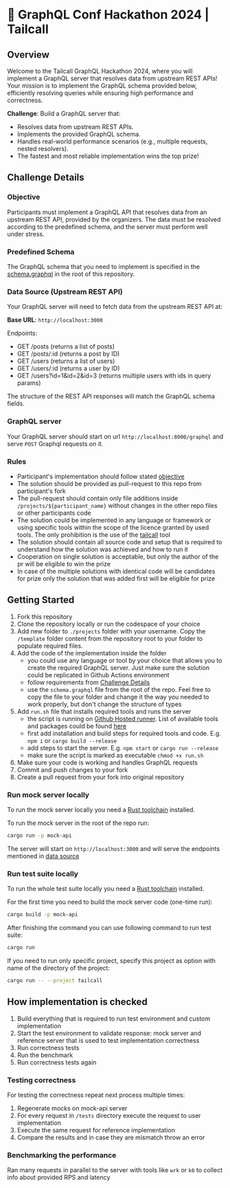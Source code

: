# 🚀 GraphQL Conf Hackathon 2024 | Tailcall

## Overview

Welcome to the Tailcall GraphQL Hackathon 2024, where you will implement a GraphQL server that resolves data from upstream REST APIs! Your mission is to implement the GraphQL schema provided below, efficiently resolving queries while ensuring high performance and correctness.

**Challenge**: Build a GraphQL server that:

- Resolves data from upstream REST APIs.
- Implements the provided GraphQL schema.
- Handles real-world performance scenarios (e.g., multiple requests, nested resolvers).
- The fastest and most reliable implementation wins the top prize!

## Challenge Details

### Objective

Participants must implement a GraphQL API that resolves data from an upstream REST API, provided by the organizers. The data must be resolved according to the predefined schema, and the server must perform well under stress.

### Predefined Schema

The GraphQL schema that you need to implement is specified in the [schema.graphql](./schema.graphql) in the root of this repository.

### Data Source (Upstream REST API)

Your GraphQL server will need to fetch data from the upstream REST API at:

**Base URL**: `http://localhost:3000`

Endpoints:

- GET /posts (returns a list of posts)
- GET /posts/:id (returns a post by ID)
- GET /users (returns a list of users)
- GET /users/:id (returns a user by ID)
- GET /users?id=1&id=2&id=3 (returns multiple users with ids in query params)

The structure of the REST API responses will match the GraphQL schema fields.

### GraphQL server

Your GraphQL server should start on url `http://localhost:8000/graphql` and serve `POST` Graphql requests on it.

### Rules

- Participant's implementation should follow stated [objective](#objective)
- The solution should be provided as pull-request to this repo from participant's fork
- The pull-request should contain only file additions inside `/projects/${participant_name}` without changes in the other repo files or other participants code
- The solution could be implemented in any language or framework or using specific tools within the scope of the licence granted by used tools. The only prohibition is  the use of the [tailcall](https://github.com/tailcallhq/tailcall/) tool
- The solution should contain all source code and setup that is required to understand how the solution was achieved and how to run it
- Cooperation on single solution is acceptable, but only the author of the pr will be eligible to win the prize
- In case of the multiple solutions with identical code will be candidates for prize only the solution that was added first will be eligible for prize

## Getting Started

1. Fork this repository
2. Clone the repository locally or run the codespace of your choice
3. Add new folder to `./projects` folder with your username. Copy the `/template` folder content from the repository root to your folder to populate required files.
4. Add the code of the implementation inside the folder
	- you could use any language or tool by your choice that allows you to create the required GraphQL server. Just make sure the solution could be replicated in Github Actions environment
	- follow requirements from [Challenge Details](#challenge-details)
	- use the `schema.graphql` file from the root of the repo. Feel free to copy the file to your folder and change it the way you needed to work properly, but don't change the structure of types
5. Add `run.sh` file that installs required tools and runs the server
	- the script is running on [Github Hosted runner](https://docs.github.com/en/actions/using-github-hosted-runners/using-github-hosted-runners/about-github-hosted-runners). List of available tools and packages could be found [here](https://github.com/actions/runner-images/blob/main/images/ubuntu/Ubuntu2404-Readme.md)
	- first add installation and build steps for required tools and code. E.g. `npm i` or `cargo build --release`
	- add steps to start the server. E.g. `npm start` or `cargo run --release`
	- make sure the script is marked as executable `chmod +x run.sh`
6. Make sure your code is working and handles GraphQL requests
7. Commit and push changes to your fork
8. Create a pull request from your fork into original repository

### Run mock server locally

To run the mock server locally you need a [Rust toolchain](https://rustup.rs) installed.

To run the mock server in the root of the repo run:

```sh
cargo run -p mock-api
```

The server will start on `http://localhost:3000` and will serve the endpoints mentioned in [data source](#data-source-upstream-rest-api)

### Run test suite locally

To run the whole test suite locally you need a [Rust toolchain](https://rustup.rs) installed.

For the first time you need to build the mock server code (one-time run):

```sh
cargo build -p mock-api
```

After finishing the command you can use following command to run test suite:

```sh
cargo run
```

If you need to run only specific project, specify this project as option with name of the directory of the project:

```sh
cargo run -- --project tailcall
```

## How implementation is checked

1. Build everything that is required to run test environment and custom implementation
2. Start the test environment to validate response: mock server and reference server that is used to test implementation correctness
3. Run correctness tests
4. Run the benchmark
5. Run correctness tests again

### Testing correctness

For testing the correctness repeat next process multiple times:

1. Regenerate mocks on mock-api server
2. For every request in `/tests` directory execute the request to user implementation
3. Execute the same request for reference implementation
4. Compare the results and in case they are mismatch throw an error

### Benchmarking the performance

Ran many requests in parallel to the server with tools like `wrk` or `k6` to collect info about provided RPS and latency
